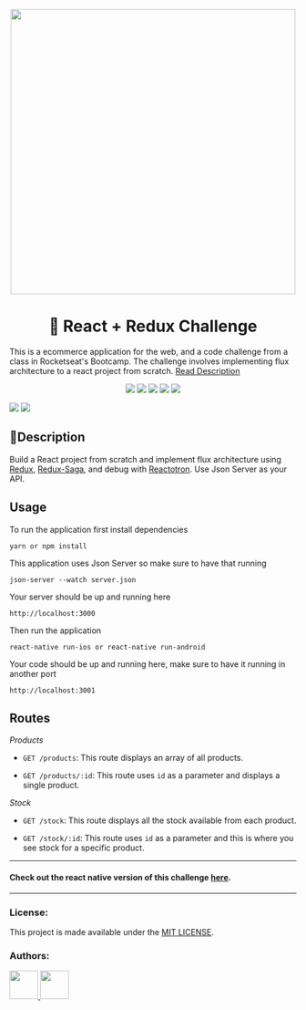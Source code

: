 <p align="center">
  <img align="center" src="https://res.cloudinary.com/yarapolana/image/upload/v1580825601/desafio-7-rocketshoes/logo_hpwo4x.svg" width="500" />
</p>

<h1 align="center">👠 React + Redux Challenge</h1>
<p>This is a ecommerce application for the web, and a code challenge from a class in Rocketseat's Bootcamp. The challenge involves implementing flux architecture to a react project from scratch. <a href="#description" >Read Description</a></p>

<p align="center">
  <img src="https://img.shields.io/github/package-json/dependency-version/yarapolana/rocketshoes-react/react.svg" >
  <img src="https://img.shields.io/github/package-json/dependency-version/yarapolana/rocketshoes-react/redux.svg" >
  <img src="https://img.shields.io/github/package-json/dependency-version/yarapolana/rocketshoes-react/redux-saga.svg" >
  <img src="https://img.shields.io/github/license/yarapolana/rocketshoes-react.svg" >
  <a href="https://yarapolana.com"><img src="https://img.shields.io/badge/createdby-yarapolana-red.svg" ></a>
</p>

<p>
<img src="https://res.cloudinary.com/yarapolana/image/upload/v1580834921/desafio-7-rocketshoes/home-web_mrkkuc.jpg" >
<img src="https://res.cloudinary.com/yarapolana/image/upload/v1580834921/desafio-7-rocketshoes/cart-web_gsm1bm.jpg" >
</p>

<h2>🚀Description </h2>
<p id="description">
  Build a React project from scratch and implement flux architecture using <a href="https://github.com/reduxjs/redux"> Redux</a>, <a href="https://github.com/redux-saga/redux-saga">Redux-Saga</a>, and debug with <a href="https://github.com/infinitered/reactotron">Reactotron</a>.
  Use Json Server as your API.
</p>

<h2>Usage</h2>
<p>To run the application first install dependencies</p>

```
yarn or npm install
```

<p>This application uses Json Server so make sure to have that running</p>

```
json-server --watch server.json

```

<p>Your server should be up and running here</p>

```
http://localhost:3000
```

<p>Then run the application</p>

```
react-native run-ios or react-native run-android
```

<p>Your code should be up and running here, make sure to have it running in another port</p>

```
http://localhost:3001
```


<h2>Routes</h2>

<i>Products</i>
- `GET /products`: This route displays an array of all products.

- `GET /products/:id`: This route uses `id` as a parameter and displays a single product.


<i>Stock</i>
- `GET /stock`: This route displays all the stock available from each product.

- `GET /stock/:id`: This route uses `id` as a parameter and this is where you see stock for a specific product.


---

<h4>Check out the react native version of this challenge <a href="https://github.com/yarapolana/rocketshoes-react-native">here</a>.</h4>

---
### License:

This project is made available under the [MIT LICENSE](LICENSE.md).

### Authors:

<p>
  <a href="https://github.com/yarapolana">
    <img src="https://avatars0.githubusercontent.com/u/19730118?s=460&v=4" width="50" height="50">
  </a>
  <a href="https://dotcode.is">
    <img src="https://dotcode.is/images/logo_dark.svg" width="50" height="50">
  </a>
</p>
